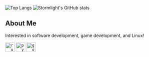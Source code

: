 ![Top Langs](https://github-readme-stats.vercel.app/api/top-langs/?username=StormLight14&theme=dark)
![Stormlight's GitHub stats](https://github-readme-stats.vercel.app/api?username=stormlight14&show_icons=true&theme=transparent&hide_rank=true)

## About Me
Interested in software development, game development, and Linux!

<code><img height="30" alt="rust" src="https://github.com/StormLight14/images/blob/main/rust-logo.png?raw=true"></code>
<code><img height="30" alt="python" src="https://github.com/StormLight14/images/blob/main/python-logo.png?raw=true"></code>
<code><img height="30" alt="godot" src="https://github.com/StormLight14/images/blob/main/godot-logo.png?raw=true"></code>
 
